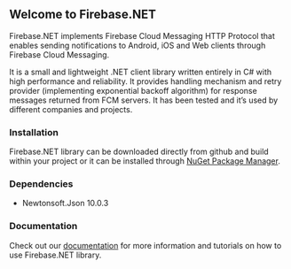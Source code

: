 ## Welcome to Firebase.NET

Firebase.NET implements Firebase Cloud Messaging HTTP Protocol that enables sending notifications to Android, iOS and Web clients through Firebase Cloud Messaging.

It is a small and lightweight .NET client library written entirely in C# with high performance and reliability. It provides handling mechanism and retry provider (implementing exponential backoff algorithm) for response messages returned from FCM servers. It has been tested and it’s used by different companies and projects.

### Installation

Firebase.NET library can be downloaded directly from github and build within your project or it can be installed through [NuGet Package Manager](https://www.nuget.org/packages/Pantheon.Firebase.NET/1.1.0).


### Dependencies
* Newtonsoft.Json 10.0.3

### Documentation

Check out our [documentation](https://urimkurtishi.github.io/Firebase.NET/) for more information and tutorials on how to use Firebase.NET library.
